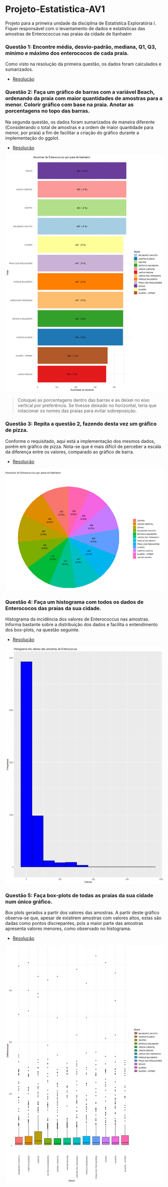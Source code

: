 # Projeto-Estatistica-AV1
Projeto para a primeira unidade da disciplina de Estatística Exploratória I.
Fiquei responsável com o levantamento de dados e estatísticas das amostras de Enterococcus nas praias da cidade de Itanhaém

### Questão 1: Encontre média, desvio-padrão, mediana, Q1, Q3, mínimo e máximo dos enterococos de cada praia.

Como visto na resolução da primeira questão, os dados foram calculados e sumarizados. 

+ [Resolução](https://github.com/Perigu/Projeto-Estatistica-AV1/blob/main/Q1.r)

### Questão 2: Faça um gráfico de barras com a variável Beach, ordenando da praia com maior quantidades de amostras para a menor. Colorir gráfico com base na praia. Anotar as porcentagens no topo das barras.

Na segunda questão, os dados foram sumarizados de maneira diferente (Considerando o total de amostras e a ordem de maior quantidade para menor, por praia) a fim de facilitar a criação do gráfico durante a implementação do ggplot. 

+ [Resolução](https://github.com/Perigu/Projeto-Estatistica-AV1/blob/main/Q2.r)

![Grafico de barras](https://github.com/Perigu/Projeto-Estatistica-AV1/blob/main/Barras.png)
> Coloquei as porcentagens dentro das barras e as deixei no eixo vertical por preferência. Se tivesse deixado no horizontal, teria que rotacionar os nomes das praias para evitar sobreposição.


### Questão 3: Repita a questão 2, fazendo desta vez um gráfico de pizza.

Conforme o requisitado, aqui está a implementação dos mesmos dados, porém em gráfico de pizza. Nota-se que é mais difícil de perceber a escala da diferença entre os valores, comparado ao gráfico de barra. 

+ [Resolução](https://github.com/Perigu/Projeto-Estatistica-AV1/blob/main/Q3.r)

![Grafico de pizza](https://github.com/Perigu/Projeto-Estatistica-AV1/blob/main/Pizza.png)

### Questão 4: Faça um histograma com todos os dados de Enterococos das praias da sua cidade.

Histograma da incidência dos valores de Enterococcus nas amostras. Informa bastante sobre a distribuição dos dados e facilita o entendimento dos box-plots, na questão seguinte. 

+ [Resolução](https://github.com/Perigu/Projeto-Estatistica-AV1/blob/main/Q4.r)

![Histograma](https://github.com/Perigu/Projeto-Estatistica-AV1/blob/main/Histograma.png)

### Questão 5: Faça box-plots de todas as praias da sua cidade num único gráfico.

Box plots gerados a partir dos valores das amostras. A partir deste gráfico observa-se que, apesar de existirem amostras com valores altos, estas são dadas como pontos discrepantes, pois a maior parte das amostras apresenta valores menores, como observado no histograma. 

+ [Resolução](https://github.com/Perigu/Projeto-Estatistica-AV1/blob/main/Q5.r)

![BoxPlots](https://github.com/Perigu/Projeto-Estatistica-AV1/blob/main/BoxPlots.png)